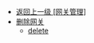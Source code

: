 - [返回上一级 [网关管理]](zh-CN/EdgeLinkStudio/工程管理/工程配置/网关管理/)
- [删除网关](zh-CN/EdgeLinkStudio/工程管理/工程配置/网关管理/删除网关/)
  - [delete](zh-CN/EdgeLinkStudio/工程管理/工程配置/网关管理/删除网关/delete.md)
